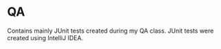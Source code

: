 # QA
Contains mainly JUnit tests created during my QA class. JUnit tests were created using IntelliJ IDEA.
